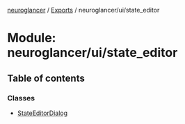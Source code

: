 [neuroglancer](../README.md) / [Exports](../modules.md) / neuroglancer/ui/state\_editor

# Module: neuroglancer/ui/state\_editor

## Table of contents

### Classes

- [StateEditorDialog](../classes/neuroglancer_ui_state_editor.StateEditorDialog.md)
